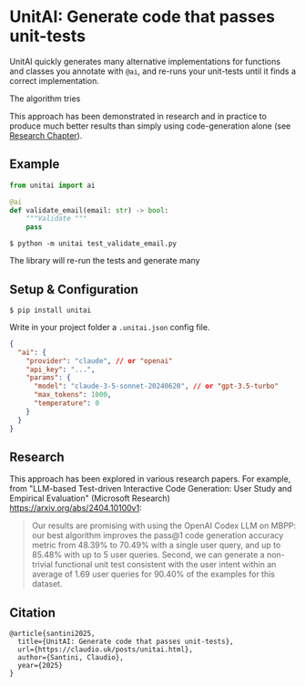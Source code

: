 # UnitAI: Generate code that passes unit-tests

UnitAI quickly generates many alternative implementations for functions
and classes you annotate with `@ai`, and re-runs your unit-tests until
it finds a correct implementation.

The algorithm tries

This approach has been demonstrated in research and in practice to produce
much better results than simply using code-generation alone
(see [Research Chapter](#research)).

## Example

```python
from unitai import ai

@ai
def validate_email(email: str) -> bool:
    """Validate """
    pass


```

```
$ python -m unitai test_validate_email.py
```

The library will re-run the tests and generate many

## Setup & Configuration

```
$ pip install unitai
```

Write in your project folder a `.unitai.json` config file.

```json 
{
  "ai": {
    "provider": "claude", // or "openai"
    "api_key": "...",
    "params": {
      "model": "claude-3-5-sonnet-20240620", // or "gpt-3.5-turbo"
      "max_tokens": 1000,
      "temperature": 0
    }
  }
}
```

## Research

This approach has been explored in various research papers. For example, from
"LLM-based Test-driven Interactive Code Generation: User Study and Empirical Evaluation"
(Microsoft Research) https://arxiv.org/abs/2404.10100v1:
> Our results are promising with using the OpenAI Codex LLM on MBPP: our best algorithm
> improves the pass@1 code generation accuracy metric from 48.39% to 70.49% with a single
> user query, and up to 85.48% with up to 5 user queries. Second, we can generate a
> non-trivial functional unit test consistent with the user intent within an average
> of 1.69 user queries for 90.40% of the examples for this dataset.

## Citation

```
@article{santini2025,
  title={UnitAI: Generate code that passes unit-tests},
  url={https://claudio.uk/posts/unitai.html}, 
  author={Santini, Claudio},
  year={2025}
}
```
